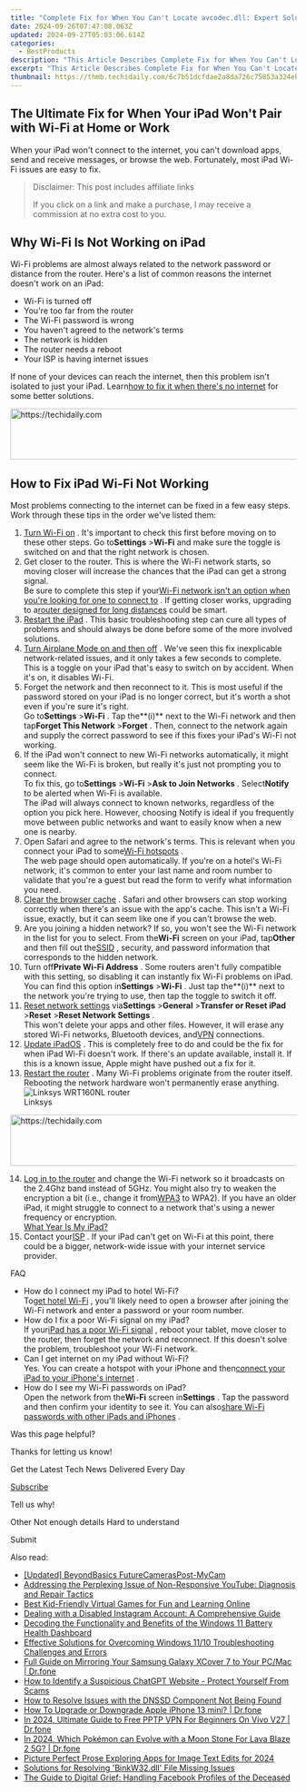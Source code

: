 ```yaml
---
title: "Complete Fix for When You Can't Locate avcodec.dll: Expert Solutions"
date: 2024-09-26T07:47:08.063Z
updated: 2024-09-27T05:03:06.614Z
categories:
  - BestProducts
description: "This Article Describes Complete Fix for When You Can't Locate avcodec.dll: Expert Solutions"
excerpt: "This Article Describes Complete Fix for When You Can't Locate avcodec.dll: Expert Solutions"
thumbnail: https://thmb.techidaily.com/6c7b51dcfdae2a8da726c75853a324eb9a3939b33880d7b4a364119150ff2caf.jpg
---
```


## The Ultimate Fix for When Your iPad Won't Pair with Wi-Fi at Home or Work
 When your iPad won't connect to the internet, you can't download apps, send and receive messages, or browse the web. Fortunately, most iPad Wi-Fi issues are easy to fix.  

>  Disclaimer: This post includes affiliate links
>
>  If you click on a link and make a purchase, I may receive a commission at no extra cost to you.
>

## Why Wi-Fi Is Not Working on iPad

 Wi-Fi problems are almost always related to the network password or distance from the router. Here's a list of common reasons the internet doesn't work on an iPad:

* Wi-Fi is turned off
* You're too far from the router
* The Wi-Fi password is wrong
* You haven't agreed to the network's terms
* The network is hidden
* The router needs a reboot
* Your ISP is having internet issues

 If none of your devices can reach the internet, then this problem isn't isolated to just your iPad. Learn[how to fix it when there's no internet](https://www.lifewire.com/what-to-do-when-theres-no-wi-fi-internet-connection-2378240) for some better solutions.

<!-- affiliate ads begin -->
<a href="https://appsumo.8odi.net/c/5597632/2144281/7443" target="_top" id="2144281">
  <img src="//a.impactradius-go.com/display-ad/7443-2144281" border="0" alt="https://techidaily.com" width="728" height="90"/>
</a>
<img height="0" width="0" src="https://appsumo.8odi.net/i/5597632/2144281/7443" style="position:absolute;visibility:hidden;" border="0" />
<!-- affiliate ads end -->

## How to Fix iPad Wi-Fi Not Working

 Most problems connecting to the internet can be fixed in a few easy steps. Work through these tips in the order we've listed them:

1. [Turn Wi-Fi on](https://www.lifewire.com/connect-ipad-to-wifi-steps-1999815) . It's important to check this first before moving on to these other steps. Go to**Settings** \>**Wi-Fi** and make sure the toggle is switched on and that the right network is chosen.
2. Get closer to the router. This is where the Wi-Fi network starts, so moving closer will increase the chances that the iPad can get a strong signal.  
 Be sure to complete this step if your[Wi-Fi network isn't an option when you're looking for one to connect to](https://www.lifewire.com/fix-wifi-network-not-showing-up-4628122) . If getting closer works, upgrading to a[router designed for long distances](https://www.lifewire.com/best-long-range-routers-4122554) could be smart.
3. [Restart the iPad](https://www.lifewire.com/turn-off-every-ipad-model-1999824) . This basic troubleshooting step can cure all types of problems and should always be done before some of the more involved solutions.
4. [Turn Airplane Mode on and then off](https://www.lifewire.com/what-is-iphone-airplane-mode-2000238) . We've seen this fix inexplicable network-related issues, and it only takes a few seconds to complete.  
 This is a toggle on your iPad that's easy to switch on by accident. When it's on, it disables Wi-Fi.
5. Forget the network and then reconnect to it. This is most useful if the password stored on your iPad is no longer correct, but it's worth a shot even if you're sure it's right.  
 Go to**Settings** \>**Wi-Fi** . Tap the**(i)** next to the Wi-Fi network and then tap**Forget This Network** \>**Forget** . Then, connect to the network again and supply the correct password to see if this fixes your iPad's Wi-Fi not working.
6. If the iPad won't connect to new Wi-Fi networks automatically, it might seem like the Wi-Fi is broken, but really it's just not prompting you to connect.  
 To fix this, go to**Settings** \>**Wi-Fi** \>**Ask to Join Networks** . Select**Notify** to be alerted when Wi-Fi is available.  
 The iPad will always connect to known networks, regardless of the option you pick here. However, choosing Notify is ideal if you frequently move between public networks and want to easily know when a new one is nearby.
7. Open Safari and agree to the network's terms. This is relevant when you connect your iPad to some[Wi-Fi hotspots](https://www.lifewire.com/wi-fi-hotspot-definition-2377357) .  
 The web page should open automatically. If you're on a hotel's Wi-Fi network, it's common to enter your last name and room number to validate that you're a guest but read the form to verify what information you need.
8. [Clear the browser cache](https://www.lifewire.com/clear-cache-on-ipad-5082550) . Safari and other browsers can stop working correctly when there's an issue with the app's cache. This isn't a Wi-Fi issue, exactly, but it can seem like one if you can't browse the web.
9. Are you joining a hidden network? If so, you won't see the Wi-Fi network in the list for you to select. From the**Wi-Fi** screen on your iPad, tap**Other** and then fill out the[SSID](https://www.lifewire.com/definition-of-service-set-identifier-816547) , security, and password information that corresponds to the hidden network.
10. Turn off**Private Wi-Fi Address** . Some routers aren't fully compatible with this setting, so disabling it can instantly fix Wi-Fi problems on iPad.  
 You can find this option in**Settings** \>**Wi-Fi** . Just tap the**(i)** next to the network you're trying to use, then tap the toggle to switch it off.
11. [Reset network settings](https://www.lifewire.com/what-does-reset-network-settings-do-5184073) via**Settings** \>**General** \>**Transfer or Reset iPad** \>**Reset** \>**Reset Network Settings** .  
 This won't delete your apps and other files. However, it will erase any stored Wi-Fi networks, Bluetooth devices, and[VPN](https://www.lifewire.com/what-is-a-vpn-5189778) connections.
12. [Update iPadOS](https://www.lifewire.com/how-to-update-ipad-6386217) . This is completely free to do and could be the fix for when iPad Wi-Fi doesn't work. If there's an update available, install it. If this is a known issue, Apple might have pushed out a fix for it.
13. [Restart the router](https://www.lifewire.com/how-to-properly-restart-a-router-modem-2624570) . Many Wi-Fi problems originate from the router itself. Rebooting the network hardware won't permanently erase anything.  
![Linksys WRT160NL router](https://www.lifewire.com/thmb/zPphJUpf7LqEKywgSzpMUoFfKOQ=/1500x0/filters:no_upscale():max_bytes(150000):strip_icc():format(webp)/router-5806e3113df78cbc289d72fb.jpg)  
Linksys

<!-- affiliate ads begin -->
<a href="https://aligracehair.sjv.io/c/5597632/1948954/19272" target="_top" id="1948954">
  <img src="//a.impactradius-go.com/display-ad/19272-1948954" border="0" alt="https://techidaily.com" width="728" height="90"/>
</a>
<img height="0" width="0" src="https://aligracehair.sjv.io/i/5597632/1948954/19272" style="position:absolute;visibility:hidden;" border="0" />
<!-- affiliate ads end -->

14. [Log in to the router](https://www.lifewire.com/accessing-your-router-at-home-818205) and change the Wi-Fi network so it broadcasts on the 2.4Ghz band instead of 5GHz. You might also try to weaken the encryption a bit (i.e., change it from[WPA3](https://www.lifewire.com/what-is-wpa3-wi-fi-4845626) to WPA2). If you have an older iPad, it might struggle to connect to a network that's using a newer frequency or encryption.  
[What Year Is My iPad?](https://www.lifewire.com/what-year-is-my-ipad-5202841)
15. Contact your[ISP](https://www.lifewire.com/internet-service-provider-isp-2625924) . If your iPad can't get on Wi-Fi at this point, there could be a bigger, network-wide issue with your internet service provider.

 FAQ

* How do I connect my iPad to hotel Wi-Fi?  
 To[get hotel Wi-Fi](https://www.lifewire.com/how-to-get-wireless-internet-access-in-a-hotel-2378227) , you'll likely need to open a browser after joining the Wi-Fi network and enter a password or your room number.
* How do I fix a poor Wi-Fi signal on my iPad?  
 If your[iPad has a poor Wi-Fi signal](https://www.lifewire.com/fix-poor-wifi-signal-on-ipad-1994532) , reboot your tablet, move closer to the router, then forget the network and reconnect. If this doesn't solve the problem, troubleshoot your Wi-Fi network.
* Can I get internet on my iPad without Wi-Fi?  
 Yes. You can create a hotspot with your iPhone and then[connect your iPad to your iPhone's internet](https://www.lifewire.com/tether-your-ipad-to-iphone-1994482) .
* How do I see my Wi-Fi passwords on iPad?  
 Open the network from the**Wi-Fi** screen in**Settings** . Tap the password and then confirm your identity to see it. You can also[share Wi-Fi passwords with other iPads and iPhones](https://www.lifewire.com/find-wi-fi-password-on-iphone-4177061) .

Was this page helpful?

Thanks for letting us know!

 Get the Latest Tech News Delivered Every Day

[Subscribe](https://www.lifewire.com/#)

Tell us why!

 Other  Not enough details  Hard to understand

 Submit

<ins class="adsbygoogle"
     style="display:block"
     data-ad-format="autorelaxed"
     data-ad-client="ca-pub-7571918770474297"
     data-ad-slot="1223367746"></ins>

<ins class="adsbygoogle"
     style="display:block"
     data-ad-client="ca-pub-7571918770474297"
     data-ad-slot="8358498916"
     data-ad-format="auto"
     data-full-width-responsive="true"></ins>

<span class="atpl-alsoreadstyle">Also read:</span>
<div><ul>
<li><a href="https://screen-activity-recording.techidaily.com/updated-beyondbasics-futurecameraspost-mycam/"><u>[Updated] BeyondBasics FutureCamerasPost-MyCam</u></a></li>
<li><a href="https://tech-recovery.techidaily.com/addressing-the-perplexing-issue-of-non-responsive-youtube-diagnosis-and-repair-tactics/"><u>Addressing the Perplexing Issue of Non-Responsive YouTube: Diagnosis and Repair Tactics</u></a></li>
<li><a href="https://tech-recovery.techidaily.com/best-kid-friendly-virtual-games-for-fun-and-learning-online/"><u>Best Kid-Friendly Virtual Games for Fun and Learning Online</u></a></li>
<li><a href="https://tech-recovery.techidaily.com/dealing-with-a-disabled-instagram-account-a-comprehensive-guide/"><u>Dealing with a Disabled Instagram Account: A Comprehensive Guide</u></a></li>
<li><a href="https://tech-recovery.techidaily.com/decoding-the-functionality-and-benefits-of-the-windows-11-battery-health-dashboard/"><u>Decoding the Functionality and Benefits of the Windows 11 Battery Health Dashboard</u></a></li>
<li><a href="https://tech-revival.techidaily.com/effective-solutions-for-overcoming-windows-1110-troubleshooting-challenges-and-errors/"><u>Effective Solutions for Overcoming Windows 11/10 Troubleshooting Challenges and Errors</u></a></li>
<li><a href="https://screen-mirror.techidaily.com/full-guide-on-mirroring-your-samsung-galaxy-xcover-7-to-your-pcmac-drfone-by-drfone-android/"><u>Full Guide on Mirroring Your Samsung Galaxy XCover 7 to Your PC/Mac | Dr.fone</u></a></li>
<li><a href="https://tech-haven.techidaily.com/how-to-identify-a-suspicious-chatgpt-website-protect-yourself-from-scams/"><u>How to Identify a Suspicious ChatGPT Website - Protect Yourself From Scams</u></a></li>
<li><a href="https://tech-recovery.techidaily.com/how-to-resolve-issues-with-the-dnssd-component-not-being-found/"><u>How to Resolve Issues with the DNSSD Component Not Being Found</u></a></li>
<li><a href="https://techidaily.com/how-to-upgrade-or-downgrade-apple-iphone-13-mini-drfone-by-drfone-ios-system-repair-ios-system-repair/"><u>How To Upgrade or Downgrade Apple iPhone 13 mini? | Dr.fone</u></a></li>
<li><a href="https://phone-solutions.techidaily.com/in-2024-ultimate-guide-to-free-pptp-vpn-for-beginners-on-vivo-v27-drfone-by-drfone-virtual-android/"><u>In 2024, Ultimate Guide to Free PPTP VPN For Beginners On Vivo V27 | Dr.fone</u></a></li>
<li><a href="https://android-pokemon-go.techidaily.com/in-2024-which-pokemon-can-evolve-with-a-moon-stone-for-lava-blaze-2-5g-drfone-by-drfone-virtual-android/"><u>In 2024, Which Pokémon can Evolve with a Moon Stone For Lava Blaze 2 5G? | Dr.fone</u></a></li>
<li><a href="https://extra-skills.techidaily.com/picture-perfect-prose-exploring-apps-for-image-text-edits-for-2024/"><u>Picture Perfect Prose Exploring Apps for Image Text Edits for 2024</u></a></li>
<li><a href="https://tech-recovery.techidaily.com/solutions-for-resolving-binkw32dll-file-missing-issues/"><u>Solutions for Resolving 'BinkW32.dll' File Missing Issues</u></a></li>
<li><a href="https://facebook.techidaily.com/the-guide-to-digital-grief-handling-facebook-profiles-of-the-deceased/"><u>The Guide to Digital Grief: Handling Facebook Profiles of the Deceased</u></a></li>
</ul></div>

